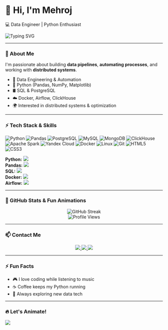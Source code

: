 # 👋 Hi, I'm Mehroj

💻 Data Engineer | Python Enthusiast  

<img src="https://readme-typing-svg.herokuapp.com?color=%23F75C7E&lines=Data+Engineer;Python+Enthusiast&center=true&width=500&height=50" alt="Typing SVG" />

---

### 🚀 About Me
I'm passionate about building **data pipelines**, **automating processes**, and working with **distributed systems**.  

- 🔧 Data Engineering & Automation  
- 🐍 Python (Pandas, NumPy, Matplotlib)  
- 🛢 SQL & PostgreSQL  
- ☁️ Docker, Airflow, ClickHouse  
- 🌍 Interested in distributed systems & optimization  

---

### ⚡ Tech Stack & Skills

![Python](https://img.shields.io/badge/Python-3776AB?style=for-the-badge&logo=python&logoColor=white) ![Pandas](https://img.shields.io/badge/Pandas-150458?style=for-the-badge&logo=pandas&logoColor=white) ![PostgreSQL](https://img.shields.io/badge/PostgreSQL-316192?style=for-the-badge&logo=postgresql&logoColor=white) ![MySQL](https://img.shields.io/badge/MySQL-005C84?style=for-the-badge&logo=mysql&logoColor=white) ![MongoDB](https://img.shields.io/badge/MongoDB-47A248?style=for-the-badge&logo=mongodb&logoColor=white) ![ClickHouse](https://img.shields.io/badge/ClickHouse-FFCC01?style=for-the-badge&logo=clickhouse&logoColor=black) ![Apache Spark](https://img.shields.io/badge/Apache_Spark-E25A1C?style=for-the-badge&logo=apachespark&logoColor=white) ![Yandex Cloud](https://img.shields.io/badge/Yandex_Cloud-FF0000?style=for-the-badge&logo=yandex&logoColor=white) ![Docker](https://img.shields.io/badge/Docker-2496ED?style=for-the-badge&logo=docker&logoColor=white) ![Linux](https://img.shields.io/badge/Linux-FCC624?style=for-the-badge&logo=linux&logoColor=black) ![Git](https://img.shields.io/badge/Git-F05032?style=for-the-badge&logo=git&logoColor=white) ![HTML5](https://img.shields.io/badge/HTML5-E34F26?style=for-the-badge&logo=html5&logoColor=white) ![CSS3](https://img.shields.io/badge/CSS3-1572B6?style=for-the-badge&logo=css3&logoColor=white)

<p align="left">
<strong>Python:</strong>
<img src="https://progress-bar.dev/95/?title=Python&width=300&suffix=%25" /><br>
<strong>Pandas:</strong>
<img src="https://progress-bar.dev/90/?title=Pandas&width=300&suffix=%25" /><br>
<strong>SQL:</strong>
<img src="https://progress-bar.dev/85/?title=SQL&width=300&suffix=%25" /><br>
<strong>Docker:</strong>
<img src="https://progress-bar.dev/80/?title=Docker&width=300&suffix=%25" /><br>
<strong>Airflow:</strong>
<img src="https://progress-bar.dev/70/?title=Airflow&width=300&suffix=%25" />
</p>

---

### 🌟 GitHub Stats & Fun Animations
<p align="center">
  <img src="https://github-readme-streak-stats.demolab.com?user=immehroj&theme=radical" alt="GitHub Streak" />
  <br>
  <img src="https://komarev.com/ghpvc/?username=immehroj&color=blueviolet" alt="Profile Views" />
</p>

---

### 📫 Contact Me
<p align="center">
  <a href="https://www.linkedin.com/in/immehroj" target="_blank">
    <img src="https://img.shields.io/badge/LinkedIn-Mehroj-blue?style=for-the-badge&logo=linkedin&logoColor=white" />
  </a>
  <a href="mailto:mehroj@example.com" target="_blank">
    <img src="https://img.shields.io/badge/Email-Contact-red?style=for-the-badge&logo=gmail&logoColor=white" />
  </a>
  <a href="https://t.me/immehroj" target="_blank">
    <img src="https://img.shields.io/badge/Telegram-Chat-blue?style=for-the-badge&logo=telegram&logoColor=white" />
  </a>
</p>

---

### ⚡ Fun Facts
- 🎮 I love coding while listening to music  
- ☕ Coffee keeps my Python running  
- 🚀 Always exploring new data tech  

---

### 🔥 Let's Animate!
<img src="https://readme-typing-svg.herokuapp.com?font=Fira+Code&duration=4000&pause=1000&color=%23FF5733&center=true&width=600&lines=Building+Data+Pipelines;Automating+Processes;Learning+New+Tech" />
